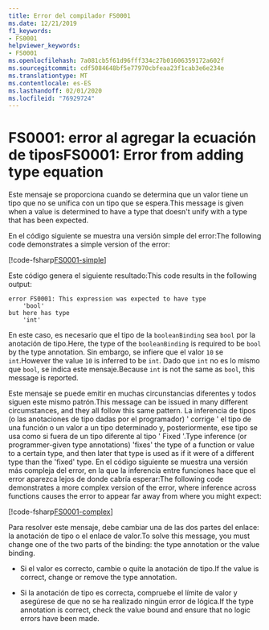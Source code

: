 ```yaml
---
title: Error del compilador FS0001
ms.date: 12/21/2019
f1_keywords:
- FS0001
helpviewer_keywords:
- FS0001
ms.openlocfilehash: 7a081cb5f61d96fff334c27b01606359172a602f
ms.sourcegitcommit: cdf5084648bf5e77970cbfeaa23f1cab3e6e234e
ms.translationtype: MT
ms.contentlocale: es-ES
ms.lasthandoff: 02/01/2020
ms.locfileid: "76929724"
---
```

# <a name="fs0001-error-from-adding-type-equation"></a><span data-ttu-id="18ab4-102">FS0001: error al agregar la ecuación de tipos</span><span class="sxs-lookup"><span data-stu-id="18ab4-102">FS0001: Error from adding type equation</span></span>

<span data-ttu-id="18ab4-103">Este mensaje se proporciona cuando se determina que un valor tiene un tipo que no se unifica con un tipo que se espera.</span><span class="sxs-lookup"><span data-stu-id="18ab4-103">This message is given when a value is determined to have a type that doesn't unify with a type that has been expected.</span></span>

<span data-ttu-id="18ab4-104">En el código siguiente se muestra una versión simple del error:</span><span class="sxs-lookup"><span data-stu-id="18ab4-104">The following code demonstrates a simple version of the error:</span></span>

[!code-fsharp[FS0001-simple](~/samples/snippets/fsharp/compiler-messages/fs0001.fs#L2)]

<span data-ttu-id="18ab4-105">Este código genera el siguiente resultado:</span><span class="sxs-lookup"><span data-stu-id="18ab4-105">This code results in the following output:</span></span>

```text
error FS0001: This expression was expected to have type
    'bool'
but here has type
    'int'
```

<span data-ttu-id="18ab4-106">En este caso, es necesario que el tipo de la `booleanBinding` sea `bool` por la anotación de tipo.</span><span class="sxs-lookup"><span data-stu-id="18ab4-106">Here, the type of the `booleanBinding` is required to be `bool` by the type annotation.</span></span> <span data-ttu-id="18ab4-107">Sin embargo, se infiere que el valor `10` se `int`.</span><span class="sxs-lookup"><span data-stu-id="18ab4-107">However the value `10` is inferred to be `int`.</span></span> <span data-ttu-id="18ab4-108">Dado que `int` no es lo mismo que `bool`, se indica este mensaje.</span><span class="sxs-lookup"><span data-stu-id="18ab4-108">Because `int` is not the same as `bool`, this message is reported.</span></span>

<span data-ttu-id="18ab4-109">Este mensaje se puede emitir en muchas circunstancias diferentes y todos siguen este mismo patrón.</span><span class="sxs-lookup"><span data-stu-id="18ab4-109">This message can be issued in many different circumstances, and they all follow this same pattern.</span></span> <span data-ttu-id="18ab4-110">La inferencia de tipos (o las anotaciones de tipo dadas por el programador) ' corrige ' el tipo de una función o un valor a un tipo determinado y, posteriormente, ese tipo se usa como si fuera de un tipo diferente al tipo ' Fixed '.</span><span class="sxs-lookup"><span data-stu-id="18ab4-110">Type inference (or programmer-given type annotations) 'fixes' the type of a function or value to a certain type, and then later that type is used as if it were of a different type than the 'fixed' type.</span></span>  <span data-ttu-id="18ab4-111">En el código siguiente se muestra una versión más compleja del error, en la que la inferencia entre funciones hace que el error aparezca lejos de donde cabría esperar:</span><span class="sxs-lookup"><span data-stu-id="18ab4-111">The following code demonstrates a more complex version of the error, where inference across functions causes the error to appear far away from where you might expect:</span></span>

[!code-fsharp[FS0001-complex](~/samples/snippets/fsharp/compiler-messages/fs0001.fs#L5-L26)]

<span data-ttu-id="18ab4-112">Para resolver este mensaje, debe cambiar una de las dos partes del enlace: la anotación de tipo o el enlace de valor.</span><span class="sxs-lookup"><span data-stu-id="18ab4-112">To solve this message, you must change one of the two parts of the binding: the type annotation or the value binding.</span></span>

- <span data-ttu-id="18ab4-113">Si el valor es correcto, cambie o quite la anotación de tipo.</span><span class="sxs-lookup"><span data-stu-id="18ab4-113">If the value is correct, change or remove the type annotation.</span></span>

- <span data-ttu-id="18ab4-114">Si la anotación de tipo es correcta, compruebe el límite de valor y asegúrese de que no se ha realizado ningún error de lógica.</span><span class="sxs-lookup"><span data-stu-id="18ab4-114">If the type annotation is correct, check the value bound and ensure that no logic errors have been made.</span></span>
